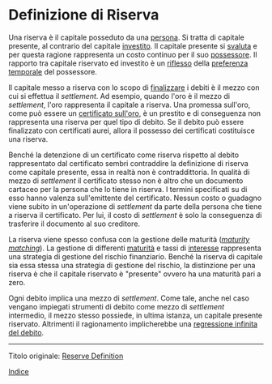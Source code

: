 # Definizione di Riserva



Una riserva è il capitale posseduto da una [persona](ch101-glossary.md#persona). Si tratta di capitale presente, al contrario del capitale [investito](ch101-glossary.md#dare-in-prestito---investire). Il capitale presente si [svaluta](ch011-depreciation-principle.md) e per questa ragione rappresenta un costo continuo per il suo [possessore](ch101-glossary.md#proprietario). Il rapporto tra capitale riservato ed investito è un [riflesso](ch091-saving-relation.md) della [preferenza temporale](ch085-time-preference-fallacy.md) del possessore.

Il capitale messo a riserva con lo scopo di [finalizzare](https://it.wikipedia.org/wiki/Regolamento_(finanza)) i debiti è il mezzo con cui si effettua il _settlement_. Ad esempio, quando l'oro è il mezzo di _settlement_, l'oro rappresenta il capitale a riserva. Una promessa sull'oro, come può essere un [certificato sull'oro](https://en.wikipedia.org/wiki/Gold_certificate), è un prestito e di conseguenza non rappresenta una riserva per quel tipo di debito. Se il debito può essere finalizzato con certificati aurei, allora il possesso dei certificati costituisce una riserva.

Benché la detenzione di un certificato come riserva rispetto al debito rappresentato dal certificato sembri contraddire la definizione di riserva come capitale presente, essa in realtà non è contraddittoria. In qualità di mezzo di _settlement_ il certificato stesso non è altro che un documento cartaceo per la persona che lo tiene in riserva. I termini specificati su di esso hanno valenza sull'emittente del certificato. Nessun costo o guadagno viene subito in un'operazione di _settlement_ da parte della persona che tiene a riserva il certificato. Per lui, il costo di _settlement_ è solo la conseguenza di trasferire il documento al suo creditore.

La riserva viene spesso confusa con la gestione delle maturità (_[maturity matching](https://en.wikipedia.org/wiki/Asset%E2%80%93liability_mismatch)_). La gestione di differenti [maturità](https://en.wikipedia.org/wiki/Maturity_(finance)) e tassi di [interesse](ch101-glossary.md#interesse) rappresenta una strategia di gestione del rischio finanziario. Benché la riserva di capitale sia essa stessa una strategia di gestione del rischio, la distinzione per una riserva è che il capitale riservato è "presente" ovvero ha una maturità pari a zero.

Ogni debito implica una mezzo di _settlement_. Come tale, anche nel caso vengano impiegati strumenti di debito come mezzo di _settlement_ intermedio, il mezzo stesso possiede, in ultima istanza, un capitale presente riservato. Altrimenti il ragionamento implicherebbe una [regressione infinita del debito](ch047-debt-loop-fallacy.md).

---------
Titolo originale: [Reserve Definition](https://github.com/libbitcoin/libbitcoin-system/wiki/Reserve-Definition)

[Indice](/README.md)

